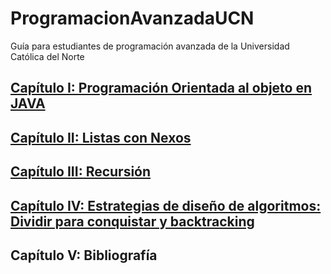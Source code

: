 # ProgramacionAvanzadaUCN
Guía para estudiantes de programación avanzada de la Universidad Católica del Norte

## [Capítulo I: Programación Orientada al objeto en JAVA](src/com/ucn/programacion/capitulouno)
## [Capítulo II: Listas con Nexos](src/com/ucn/programacion/capitulodos)
## [Capítulo III: Recursión](src/com/ucn/programacion/capitulotres)
## [Capítulo IV: Estrategias de diseño de algoritmos: Dividir para conquistar y backtracking](src/com/ucn/programacion/capitulocuatro)
## Capítulo V: Bibliografía